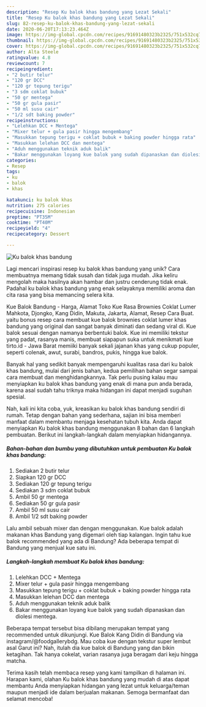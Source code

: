 ```yaml
---
description: "Resep Ku balok khas bandung yang Lezat Sekali"
title: "Resep Ku balok khas bandung yang Lezat Sekali"
slug: 82-resep-ku-balok-khas-bandung-yang-lezat-sekali
date: 2020-06-20T17:13:23.464Z
image: https://img-global.cpcdn.com/recipes/91691480323b2325/751x532cq70/ku-balok-khas-bandung-foto-resep-utama.jpg
thumbnail: https://img-global.cpcdn.com/recipes/91691480323b2325/751x532cq70/ku-balok-khas-bandung-foto-resep-utama.jpg
cover: https://img-global.cpcdn.com/recipes/91691480323b2325/751x532cq70/ku-balok-khas-bandung-foto-resep-utama.jpg
author: Alta Steele
ratingvalue: 4.8
reviewcount: 7
recipeingredient:
- "2 butir telur"
- "120 gr DCC"
- "120 gr tepung terigu"
- "3 sdm coklat bubuk"
- "50 gr mentega"
- "50 gr gula pasir"
- "50 ml susu cair"
- "1/2 sdt baking powder"
recipeinstructions:
- "Lelehkan DCC + Mentega"
- "Mixer telur + gula pasir hingga mengembang"
- "Masukkan tepung terigu + coklat bubuk + baking powder hingga rata"
- "Masukkan lelehan DCC dan mentega"
- "Aduh menggunakan teknik aduk balik"
- "Bakar menggunakan loyang kue balok yang sudah dipanaskan dan diolesi mentega."
categories:
- Resep
tags:
- ku
- balok
- khas

katakunci: ku balok khas 
nutrition: 275 calories
recipecuisine: Indonesian
preptime: "PT35M"
cooktime: "PT40M"
recipeyield: "4"
recipecategory: Dessert

---
```



![Ku balok khas bandung](https://img-global.cpcdn.com/recipes/91691480323b2325/751x532cq70/ku-balok-khas-bandung-foto-resep-utama.jpg)

Lagi mencari inspirasi resep ku balok khas bandung yang unik? Cara membuatnya memang tidak susah dan tidak juga mudah. Jika keliru mengolah maka hasilnya akan hambar dan justru cenderung tidak enak. Padahal ku balok khas bandung yang enak selayaknya memiliki aroma dan cita rasa yang bisa memancing selera kita.

Kue Balok Bandung - Harga, Alamat Toko Kue Rasa Brownies Coklat Lumer Mahkota, Djongko, Kang Didin, Makuta, Jakarta, Alamat, Resep Cara Buat. yaitu bonus resep cara membuat kue balok brownies coklat lumer khas bandung yang original dan sangat banyak diminati dan sedang viral di. Kue balok sesuai dengan namanya berbentuki balok. Kue ini memiliki tekstur yang padat, rasanya manis, membuat siapapun suka untuk menikmati kue tirto.id - Jawa Barat memiiki banyak sekali jajanan khas yang cukup populer, seperti colenak, awut, surabi, bandros, pukis, hingga kue balok.

Banyak hal yang sedikit banyak mempengaruhi kualitas rasa dari ku balok khas bandung, mulai dari jenis bahan, kedua pemilihan bahan segar sampai cara membuat dan menghidangkannya. Tak perlu pusing kalau mau menyiapkan ku balok khas bandung yang enak di mana pun anda berada, karena asal sudah tahu triknya maka hidangan ini dapat menjadi suguhan spesial.


Nah, kali ini kita coba, yuk, kreasikan ku balok khas bandung sendiri di rumah. Tetap dengan bahan yang sederhana, sajian ini bisa memberi manfaat dalam membantu menjaga kesehatan tubuh kita. Anda dapat menyiapkan Ku balok khas bandung menggunakan 8 bahan dan 6 langkah pembuatan. Berikut ini langkah-langkah dalam menyiapkan hidangannya.

<!--inarticleads1-->

##### Bahan-bahan dan bumbu yang dibutuhkan untuk pembuatan Ku balok khas bandung:

1. Sediakan 2 butir telur
1. Siapkan 120 gr DCC
1. Sediakan 120 gr tepung terigu
1. Sediakan 3 sdm coklat bubuk
1. Ambil 50 gr mentega
1. Sediakan 50 gr gula pasir
1. Ambil 50 ml susu cair
1. Ambil 1/2 sdt baking powder


Lalu ambil sebuah mixer dan dengan menggunakan. Kue balok adalah makanan khas Bandung yang digemari oleh tiap kalangan. Ingin tahu kue balok recommended yang ada di Bandung? Ada beberapa tempat di Bandung yang menjual kue satu ini. 

<!--inarticleads2-->

##### Langkah-langkah membuat Ku balok khas bandung:

1. Lelehkan DCC + Mentega
1. Mixer telur + gula pasir hingga mengembang
1. Masukkan tepung terigu + coklat bubuk + baking powder hingga rata
1. Masukkan lelehan DCC dan mentega
1. Aduh menggunakan teknik aduk balik
1. Bakar menggunakan loyang kue balok yang sudah dipanaskan dan diolesi mentega.


Beberapa tempat tersebut bisa dibilang merupakan tempat yang recommended untuk dikunjungi. Kue Balok Kang Didin di Bandung via instagram/@foodgallerybdg. Mau coba kue dengan tekstur super lembut asal Garut ini? Nah, itulah dia kue balok di Bandung yang dan bikin ketagihan. Tak hanya cokelat, varian rasanya juga beragam dari keju hingga matcha. 

Terima kasih telah membaca resep yang kami tampilkan di halaman ini. Harapan kami, olahan Ku balok khas bandung yang mudah di atas dapat membantu Anda menyiapkan hidangan yang lezat untuk keluarga/teman maupun menjadi ide dalam berjualan makanan. Semoga bermanfaat dan selamat mencoba!

